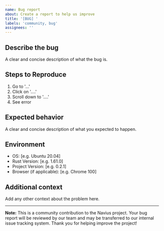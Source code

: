 ```yaml
---
name: Bug report
about: Create a report to help us improve
title: '[BUG] '
labels: 'community, bug'
assignees: ''
---
```


## Describe the bug
A clear and concise description of what the bug is.

## Steps to Reproduce
1. Go to '...'
2. Click on '....'
3. Scroll down to '....'
4. See error

## Expected behavior
A clear and concise description of what you expected to happen.

## Environment
- OS: [e.g. Ubuntu 20.04]
- Rust Version: [e.g. 1.61.0]
- Project Version: [e.g. 0.2.1]
- Browser (if applicable): [e.g. Chrome 100]

## Additional context
Add any other context about the problem here.

---

**Note:** This is a community contribution to the Navius project. Your bug report will be reviewed by our team and may be transferred to our internal issue tracking system. Thank you for helping improve the project! 